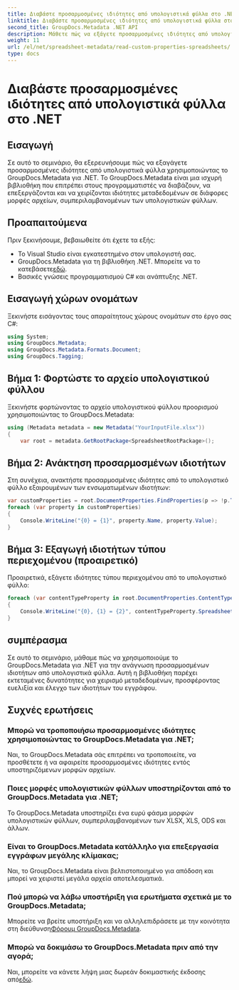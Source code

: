 ```yaml
---
title: Διαβάστε προσαρμοσμένες ιδιότητες από υπολογιστικά φύλλα στο .NET
linktitle: Διαβάστε προσαρμοσμένες ιδιότητες από υπολογιστικά φύλλα στο .NET
second_title: GroupDocs.Metadata .NET API
description: Μάθετε πώς να εξάγετε προσαρμοσμένες ιδιότητες από υπολογιστικά φύλλα χρησιμοποιώντας το GroupDocs.Metadata για .NET. Βελτιώστε τον χειρισμό μεταδεδομένων στις εφαρμογές σας .NET.
weight: 11
url: /el/net/spreadsheet-metadata/read-custom-properties-spreadsheets/
type: docs
---
```

# Διαβάστε προσαρμοσμένες ιδιότητες από υπολογιστικά φύλλα στο .NET

## Εισαγωγή
Σε αυτό το σεμινάριο, θα εξερευνήσουμε πώς να εξαγάγετε προσαρμοσμένες ιδιότητες από υπολογιστικά φύλλα χρησιμοποιώντας το GroupDocs.Metadata για .NET. Το GroupDocs.Metadata είναι μια ισχυρή βιβλιοθήκη που επιτρέπει στους προγραμματιστές να διαβάζουν, να επεξεργάζονται και να χειρίζονται ιδιότητες μεταδεδομένων σε διάφορες μορφές αρχείων, συμπεριλαμβανομένων των υπολογιστικών φύλλων.
## Προαπαιτούμενα
Πριν ξεκινήσουμε, βεβαιωθείτε ότι έχετε τα εξής:
- Το Visual Studio είναι εγκατεστημένο στον υπολογιστή σας.
-  GroupDocs.Metadata για τη βιβλιοθήκη .NET. Μπορείτε να το κατεβάσετε[εδώ](https://releases.groupdocs.com/metadata/net/).
- Βασικές γνώσεις προγραμματισμού C# και ανάπτυξης .NET.

## Εισαγωγή χώρων ονομάτων
Ξεκινήστε εισάγοντας τους απαραίτητους χώρους ονομάτων στο έργο σας C#:
```csharp
using System;
using GroupDocs.Metadata;
using GroupDocs.Metadata.Formats.Document;
using GroupDocs.Tagging;
```
## Βήμα 1: Φορτώστε το αρχείο υπολογιστικού φύλλου
Ξεκινήστε φορτώνοντας το αρχείο υπολογιστικού φύλλου προορισμού χρησιμοποιώντας το GroupDocs.Metadata:
```csharp
using (Metadata metadata = new Metadata("YourInputFile.xlsx"))
{
    var root = metadata.GetRootPackage<SpreadsheetRootPackage>();
```
## Βήμα 2: Ανάκτηση προσαρμοσμένων ιδιοτήτων
Στη συνέχεια, ανακτήστε προσαρμοσμένες ιδιότητες από το υπολογιστικό φύλλο εξαιρουμένων των ενσωματωμένων ιδιοτήτων:
```csharp
var customProperties = root.DocumentProperties.FindProperties(p => !p.Tags.Contains(Tags.Document.BuiltIn));
foreach (var property in customProperties)
{
    Console.WriteLine("{0} = {1}", property.Name, property.Value);
}
```
## Βήμα 3: Εξαγωγή ιδιοτήτων τύπου περιεχομένου (προαιρετικό)
Προαιρετικά, εξάγετε ιδιότητες τύπου περιεχομένου από το υπολογιστικό φύλλο:
```csharp
foreach (var contentTypeProperty in root.DocumentProperties.ContentTypeProperties.ToList())
{
    Console.WriteLine("{0}, {1} = {2}", contentTypeProperty.SpreadsheetPropertyType, contentTypeProperty.Name, contentTypeProperty.SpreadsheetPropertyValue);
}
```

## συμπέρασμα
Σε αυτό το σεμινάριο, μάθαμε πώς να χρησιμοποιούμε το GroupDocs.Metadata για .NET για την ανάγνωση προσαρμοσμένων ιδιοτήτων από υπολογιστικά φύλλα. Αυτή η βιβλιοθήκη παρέχει εκτεταμένες δυνατότητες για χειρισμό μεταδεδομένων, προσφέροντας ευελιξία και έλεγχο των ιδιοτήτων του εγγράφου.

## Συχνές ερωτήσεις
### Μπορώ να τροποποιήσω προσαρμοσμένες ιδιότητες χρησιμοποιώντας το GroupDocs.Metadata για .NET;
Ναι, το GroupDocs.Metadata σάς επιτρέπει να τροποποιείτε, να προσθέτετε ή να αφαιρείτε προσαρμοσμένες ιδιότητες εντός υποστηριζόμενων μορφών αρχείων.
### Ποιες μορφές υπολογιστικών φύλλων υποστηρίζονται από το GroupDocs.Metadata για .NET;
Το GroupDocs.Metadata υποστηρίζει ένα ευρύ φάσμα μορφών υπολογιστικών φύλλων, συμπεριλαμβανομένων των XLSX, XLS, ODS και άλλων.
### Είναι το GroupDocs.Metadata κατάλληλο για επεξεργασία εγγράφων μεγάλης κλίμακας;
Ναι, το GroupDocs.Metadata είναι βελτιστοποιημένο για απόδοση και μπορεί να χειριστεί μεγάλα αρχεία αποτελεσματικά.
### Πού μπορώ να λάβω υποστήριξη για ερωτήματα σχετικά με το GroupDocs.Metadata;
 Μπορείτε να βρείτε υποστήριξη και να αλληλεπιδράσετε με την κοινότητα στη διεύθυνση[Φόρουμ GroupDocs.Metadata](https://forum.groupdocs.com/c/metadata/14).
### Μπορώ να δοκιμάσω το GroupDocs.Metadata πριν από την αγορά;
 Ναι, μπορείτε να κάνετε λήψη μιας δωρεάν δοκιμαστικής έκδοσης από[εδώ](https://releases.groupdocs.com/).